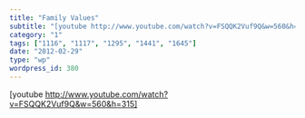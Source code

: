 ```yaml
---
title: "Family Values"
subtitle: "[youtube http://www.youtube.com/watch?v=FSQQK2Vuf9Q&w=560&h=315]"
category: "1"
tags: ["1116", "1117", "1295", "1441", "1645"]
date: "2012-02-29"
type: "wp"
wordpress_id: 380
---
```

[youtube http://www.youtube.com/watch?v=FSQQK2Vuf9Q&w=560&h=315]